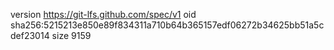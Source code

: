 version https://git-lfs.github.com/spec/v1
oid sha256:5215213e850e89f834311a710b64b365157edf06272b34625bb51a5cdef23014
size 9159
